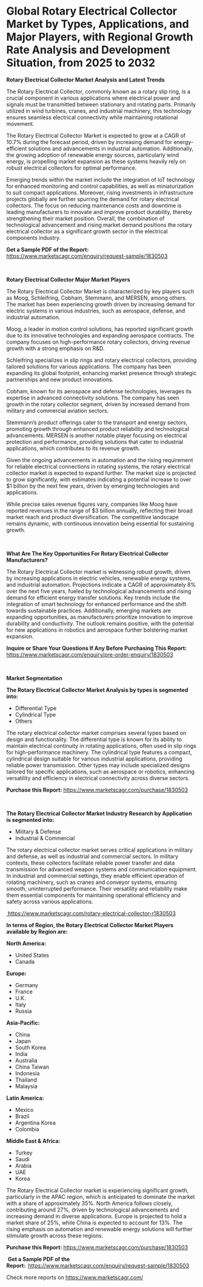 <p><h1>Global Rotary Electrical Collector Market by Types, Applications, and Major Players, with Regional Growth Rate Analysis and Development Situation, from 2025 to 2032</h1></p><p><strong>Rotary Electrical Collector Market Analysis and Latest Trends</strong></p>
<p><p>The Rotary Electrical Collector, commonly known as a rotary slip ring, is a crucial component in various applications where electrical power and signals must be transmitted between stationary and rotating parts. Primarily utilized in wind turbines, cranes, and industrial machinery, this technology ensures seamless electrical connectivity while maintaining rotational movement.</p><p>The Rotary Electrical Collector Market is expected to grow at a CAGR of 10.7% during the forecast period, driven by increasing demand for energy-efficient solutions and advancements in industrial automation. Additionally, the growing adoption of renewable energy sources, particularly wind energy, is propelling market expansion as these systems heavily rely on robust electrical collectors for optimal performance.</p><p>Emerging trends within the market include the integration of IoT technology for enhanced monitoring and control capabilities, as well as miniaturization to suit compact applications. Moreover, rising investments in infrastructure projects globally are further spurring the demand for rotary electrical collectors. The focus on reducing maintenance costs and downtime is leading manufacturers to innovate and improve product durability, thereby strengthening their market position. Overall, the combination of technological advancement and rising market demand positions the rotary electrical collector as a significant growth sector in the electrical components industry.</p></p>
<p><strong>Get a Sample PDF of the Report:&nbsp;</strong> <a href="https://www.marketscagr.com/enquiry/request-sample/1830503?utm_campaign=2483&utm_medium=2&utm_source=Github&utm_content=ia&utm_term=12042025&utm_id=rotary-electrical-collector">https://www.marketscagr.com/enquiry/request-sample/1830503</a></p>
<p>&nbsp;</p>
<p><strong>Rotary Electrical Collector Major Market Players</strong></p>
<p><p>The Rotary Electrical Collector Market is characterized by key players such as Moog, Schleifring, Cobham, Stemmann, and MERSEN, among others. The market has been experiencing growth driven by increasing demand for electric systems in various industries, such as aerospace, defense, and industrial automation.</p><p>Moog, a leader in motion control solutions, has reported significant growth due to its innovative technologies and expanding aerospace contracts. The company focuses on high-performance rotary collectors, driving revenue growth with a strong emphasis on R&D.</p><p>Schleifring specializes in slip rings and rotary electrical collectors, providing tailored solutions for various applications. The company has been expanding its global footprint, enhancing market presence through strategic partnerships and new product innovations.</p><p>Cobham, known for its aerospace and defense technologies, leverages its expertise in advanced connectivity solutions. The company has seen growth in the rotary collector segment, driven by increased demand from military and commercial aviation sectors.</p><p>Stemmann’s product offerings cater to the transport and energy sectors, promoting growth through enhanced product reliability and technological advancements. MERSEN is another notable player focusing on electrical protection and performance, providing solutions that cater to industrial applications, which contributes to its revenue growth.</p><p>Given the ongoing advancements in automation and the rising requirement for reliable electrical connections in rotating systems, the rotary electrical collector market is expected to expand further. The market size is projected to grow significantly, with estimates indicating a potential increase to over $1 billion by the next few years, driven by emerging technologies and applications.</p><p>While precise sales revenue figures vary, companies like Moog have reported revenues in the range of $3 billion annually, reflecting their broad market reach and product diversification. The competitive landscape remains dynamic, with continuous innovation being essential for sustaining growth.</p></p>
<p>&nbsp;</p>
<p><strong>What Are The Key Opportunities For Rotary Electrical Collector Manufacturers?</strong></p>
<p><p>The Rotary Electrical Collector market is witnessing robust growth, driven by increasing applications in electric vehicles, renewable energy systems, and industrial automation. Projections indicate a CAGR of approximately 8% over the next five years, fueled by technological advancements and rising demand for efficient energy transfer solutions. Key trends include the integration of smart technology for enhanced performance and the shift towards sustainable practices. Additionally, emerging markets are expanding opportunities, as manufacturers prioritize innovation to improve durability and conductivity. The outlook remains positive, with the potential for new applications in robotics and aerospace further bolstering market expansion.</p></p>
<p><strong>Inquire or Share Your Questions If Any Before Purchasing This Report:</strong> <a href="https://www.marketscagr.com/enquiry/pre-order-enquiry/1830503?utm_campaign=2483&utm_medium=2&utm_source=Github&utm_content=ia&utm_term=12042025&utm_id=rotary-electrical-collector">https://www.marketscagr.com/enquiry/pre-order-enquiry/1830503</a></p>
<p>&nbsp;</p>
<p><strong>Market Segmentation</strong></p>
<p><strong>The Rotary Electrical Collector Market Analysis by types is segmented into:</strong></p>
<p><ul><li>Differential Type</li><li>Cylindrical Type</li><li>Others</li></ul></p>
<p><p>The rotary electrical collector market comprises several types based on design and functionality. The differential type is known for its ability to maintain electrical continuity in rotating applications, often used in slip rings for high-performance machinery. The cylindrical type features a compact, cylindrical design suitable for various industrial applications, providing reliable power transmission. Other types may include specialized designs tailored for specific applications, such as aerospace or robotics, enhancing versatility and efficiency in electrical connectivity across diverse sectors.</p></p>
<p><strong>Purchase this Report:&nbsp;</strong><a href="https://www.marketscagr.com/purchase/1830503?utm_campaign=2483&utm_medium=2&utm_source=Github&utm_content=ia&utm_term=12042025&utm_id=rotary-electrical-collector">https://www.marketscagr.com/purchase/1830503</a></p>
<p>&nbsp;</p>
<p><strong>The Rotary Electrical Collector Market Industry Research by Application is segmented into:</strong></p>
<p><ul><li>Military & Defense</li><li>Industrial & Commercial</li></ul></p>
<p><p>The rotary electrical collector market serves critical applications in military and defense, as well as industrial and commercial sectors. In military contexts, these collectors facilitate reliable power transfer and data transmission for advanced weapon systems and communication equipment. In industrial and commercial settings, they enable efficient operation of rotating machinery, such as cranes and conveyor systems, ensuring smooth, uninterrupted performance. Their versatility and reliability make them essential components for maintaining operational efficiency and safety across various applications.</p></p>
<p><a href="https://www.marketscagr.com/rotary-electrical-collector-r1830503?utm_campaign=2483&utm_medium=2&utm_source=Github&utm_content=ia&utm_term=12042025&utm_id=rotary-electrical-collector">&nbsp;https://www.marketscagr.com/rotary-electrical-collector-r1830503</a></p>
<p><strong>In terms of Region, the Rotary Electrical Collector Market Players available by Region are:</strong></p>
<p>
    <p> <strong> North America: </strong>
        <ul>
            <li>United States</li>
            <li>Canada</li>
        </ul>
        </p> 
    <p> <strong> Europe: </strong>
        <ul>
            <li>Germany</li>
            <li>France</li>
            <li>U.K.</li>
            <li>Italy</li>
            <li>Russia</li>
        </ul>
        </p> 
    <p> <strong> Asia-Pacific: </strong>
        <ul>
            <li>China</li>
            <li>Japan</li>
            <li>South Korea</li>
            <li>India</li>
            <li>Australia</li>
            <li>China Taiwan</li>
            <li>Indonesia</li>
            <li>Thailand</li>
            <li>Malaysia</li>
        </ul>
        </p> 
    <p> <strong> Latin America: </strong>
        <ul>
            <li>Mexico</li>
            <li>Brazil</li>
            <li>Argentina Korea</li>
            <li>Colombia</li>
        </ul>
        </p> 
    <p> <strong> Middle East & Africa: </strong>
        <ul>
            <li>Turkey</li>
            <li>Saudi</li>
            <li>Arabia</li>
            <li>UAE</li>
            <li>Korea</li>
        </ul>
    </p>
    </p>
<p><p>The Rotary Electrical Collector market is experiencing significant growth, particularly in the APAC region, which is anticipated to dominate the market with a share of approximately 35%. North America follows closely, contributing around 27%, driven by technological advancements and increasing demand in diverse applications. Europe is projected to hold a market share of 25%, while China is expected to account for 13%. The rising emphasis on automation and renewable energy solutions will further stimulate growth across these regions.</p></p>
<p><strong>Purchase this Report: </strong><a href="https://www.marketscagr.com/purchase/1830503?utm_campaign=2483&utm_medium=2&utm_source=Github&utm_content=ia&utm_term=12042025&utm_id=rotary-electrical-collector">https://www.marketscagr.com/purchase/1830503</a></p>
<p>&nbsp;<strong>Get a Sample PDF of the Report:&nbsp;&nbsp;</strong><a href="https://www.marketscagr.com/enquiry/request-sample/1830503?utm_campaign=2483&utm_medium=2&utm_source=Github&utm_content=ia&utm_term=12042025&utm_id=rotary-electrical-collector">https://www.marketscagr.com/enquiry/request-sample/1830503</a></p>
<p><strong></strong></p>
<p>Check more reports on <a href="https://www.marketscagr.com/?utm_campaign=2483&utm_medium=2&utm_source=Github&utm_content=ia&utm_term=12042025&utm_id=rotary-electrical-collector">https://www.marketscagr.com/</a></p>